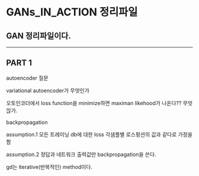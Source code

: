 # GANs_IN_ACTION 정리파일

## GAN 정리파일이다.

----------------------------------

## PART 1


autoencoder 질문

variational autoencoder가 무엇인가

오토인코더에서 loss function을 minimize하면 maximan likehood가 나온다?? 무엇읹가.

backpropagation

assumption.1
모든 트레이닝 db에 대한 loss  각샘플별 로스펑션의 값과 같다로 가정을 함

assumption.2
정답과 네트워크 출력값만 backpropagation을 쓴다.

gd는 iterative(반복적인) method이다.








